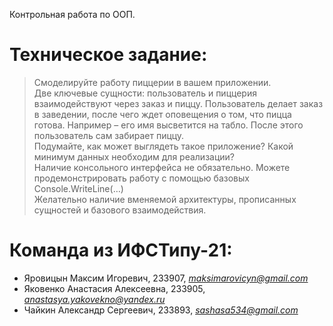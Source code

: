 Контрольная работа по ООП.

Техническое задание:
=
>Смоделируйте работу пиццерии в вашем приложении.\
Две ключевые сущности: пользователь и пиццерия взаимодействуют через заказ и пиццу. Пользователь делает заказ в заведении, после чего ждет оповещения о том, что пицца готова. Например – его имя высветится на табло. После этого пользователь сам забирает пиццу.\
Подумайте, как может выглядеть такое приложение? Какой минимум данных необходим для реализации?\
Наличие консольного интерфейса не обязательно. Можете продемонстрировать работу с помощью базовых Console.WriteLine(…)\
Желательно наличие вменяемой архитектуры, прописанных сущностей и базового взаимодействия.


Команда из ИФСТипу-21:
=
- Яровицын Максим Игоревич, 233907, *maksimarovicyn@gmail.com*
- Яковенко Анастасия Алексеевна, 233905, *anastasya.yakovekno@yandex.ru*
- Чайкин Александр Сергеевич, 233893, *sashasa534@gmail.com*
